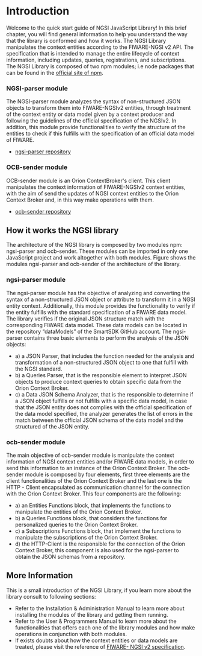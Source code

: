 
# Introduction

Welcome to the quick start guide of NGSI JavaScript Library! In this brief chapter, you will find general information to help you understand the way that the library is conformed and how it works.
The NGSI Library manipulates the context entities according to the FIWARE-NGSI v2 API. The specification that is intended to manage the entire lifecycle of context information, including updates, queries, registrations, and subscriptions. 
The NGSI Library is composed of two npm modules; i.e node packages that can be found in the [official site of npm](https://www.npmjs.com/).

### NGSI-parser module
The NGSI-parser module analyzes the syntax of non-structured JSON objects to transform them into FIWARE-NGSIv2 entities, through treatment of the context entity or data model given by a context producer and following the guidelines of the official specification of the NGSIv2. In addition, this module provide functionalities to verify the structure of the entities to check if this fulfills with the specification of an official data model of FIWARE.

- [ngsi-parser repository](https://github.com/cenidetiot/ngsi-parser)

### OCB-sender module
OCB-sender module is an Orion ContextBroker's client. This client manipulates the context information of FIWARE-NGSIv2 context entities, with the aim of send the updates of NGSI context entities to the Orion Context Broker and, in this way make operations with them.

- [ocb-sender repository](https://github.com/cenidetiot/ocb-sender)

## How it works the NGSI library
The architecture of the NGSI library is composed by two modules npm: ngsi-parser and ocb-sender. These modules can be imported in only one JavaScript project and work altogether with both modules. Figure shows the modules ngsi-parser and ocb-sender of the architecture of the library.
 
### ngsi-parser module
The ngsi-parser module has the objective of analyzing and converting the syntax of a non-structured JSON object or attribute to transform it in a NGSI entity context. Additionally, this module provides the functionality to verify if the entity fulfills with the standard specification of a FIWARE data model. The library verifies if the original JSON structure match with the corresponding FIWARE data model. These data models can be located in the repository “dataModels” of the SmartSDK GitHub account.
The ngsi-parser contains three basic elements to perform the analysis of the JSON objects: 

- a) a JSON Parser, that includes the function needed for the analysis and transformation of a non-structured JSON object to one that fulfill with the NGSI standard.
- b) a Queries Parser, that is the responsible element to interpret JSON objects to produce context queries to obtain specific data from the Orion Context Broker.
- c) a Data JSON Schema Analyzer, that is the responsible to determine if a JSON object fulfills or not fulfills with a specific data model, in case that the JSON entity does not complies with the official specification of the data model specified, the analyzer generates the list of errors in the match between the official JSON schema of the data model and the structured of the JSON entity.

### ocb-sender module
The main objective of ocb-sender module is manipulate the context information of NGSI context entities and/or FIWARE data models, in order to send this information to an instance of the Orion Context Broker. The ocb-sender module is composed by four elements, first three elements are the client functionalities of the Orion Context Broker and the last one is the HTTP - Client encapsulated as communication channel for the connection with the Orion Context Broker. This four components are the following: 

- a) an Entities Functions block, that implements the functions to manipulate the entities of the Orion Context Broker. 
- b) a Queries Functions block, that considers the functions for personalized queries to the Orion Context Broker.
- c) a Subscriptions Functions block, that implement the functions to manipulate the subscriptions of the Orion Context Broker.
- d) the HTTP-Client is the responsible for the connection of the Orion Context Broker, this component is also used for the ngsi-parser to obtain the JSON schemas  from a repository.

## More Information
This is a small introduction of the NGSI Library, if you learn more about the library consult to following sections:

- Refer to the Installation & Administration Manual to learn more about installing the modules of the library and getting them running.
- Refer to the User & Programmers Manual to learn more about the functionalities that offers each one of the library modules and how make operations in conjunction with both modules.
- If exists doubts about how the context entities or data models are treated, please visit the reference of [FIWARE- NGSI v2 specification](http://fiware.github.io/context.Orion/api/v2/stable/).
